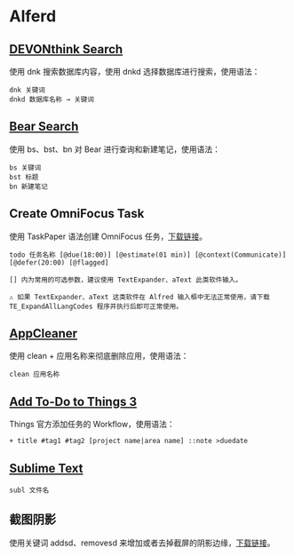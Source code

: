 # Alferd
## [DEVONthink Search](http://www.packal.org/workflow/devonthink-search)
使用 dnk 搜索数据库内容，使用 dnkd 选择数据库进行搜索，使用语法：
```
dnk 关键词
dnkd 数据库名称 → 关键词
```

## [Bear Search](https://github.com/chrisbro/alfred-bear)
使用 bs、bst、bn 对 Bear 进行查询和新建笔记，使用语法：
```
bs 关键词
bst 标题
bn 新建笔记
```

## Create OmniFocus Task
使用 TaskPaper 语法创建 OmniFocus 任务，[下载链接](https://github.com/JamesHopbourn/Apple-Automation/raw/master/Alfed/Create%20OmniFocus%20Task.alfredworkflow)。
```
todo 任务名称 [@due(18:00)] [@estimate(01 min)] [@context(Communicate)] [@defer(20:00) [@flagged]

[] 内为常用的可选参数，建议使用 TextExpander、aText 此类软件输入。

⚠️ 如果 TextExpander、aText 这类软件在 Alfred 输入框中无法正常使用，请下载 TE_ExpandAllLangCodes 程序并执行后即可正常使用。
```

## [AppCleaner](https://www.alfredforum.com/topic/1324-open-application-in-appzapper-or-appcleaner/)
使用 clean + 应用名称来彻底删除应用，使用语法：
```
clean 应用名称
```

## [Add To-Do to Things 3](https://support.culturedcode.com/customer/en/portal/articles/2803574-creating-to-dos-with-a-launcher)
Things 官方添加任务的 Workflow，使用语法：
```
+ title #tag1 #tag2 [project name|area name] ::note >duedate
```

## [Sublime Text](https://github.com/franzheidl/alfred-workflows/tree/master/open-with-sublime-text)
```
subl 文件名
```

## 截图阴影
使用关键词 addsd、removesd 来增加或者去掉截屏的阴影边缘，[下载链接](https://github.com/JamesHopbourn/Apple-Automation/raw/master/Alfed/截屏阴影.alfredworkflow)。